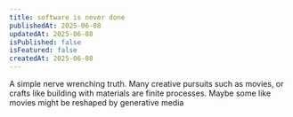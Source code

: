 ```yaml
---
title: software is never done
publishedAt: 2025-06-08
updatedAt: 2025-06-08
isPublished: false
isFeatured: false
createdAt: 2025-06-08
---
```

A simple nerve wrenching truth. Many creative pursuits such as movies, or crafts like building with materials are finite processes. Maybe some like movies might be reshaped by generative media



